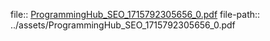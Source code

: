 file:: [ProgrammingHub_SEO_1715792305656_0.pdf](../assets/ProgrammingHub_SEO_1715792305656_0.pdf)
file-path:: ../assets/ProgrammingHub_SEO_1715792305656_0.pdf
